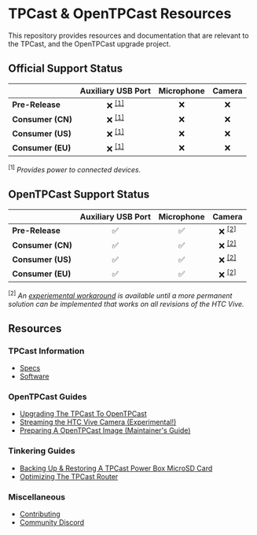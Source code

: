 # TPCast & OpenTPCast Resources

This repository provides resources and documentation that are relevant to the TPCast, and the OpenTPCast upgrade project.

## Official Support Status
|                   | **Auxiliary USB Port** | **Microphone** | **Camera**  |
| ----------------- | :--------------------: | :------------: | :---------: |
| **Pre-Release**   | :x: <sup>[[1]](#f1)    | :x:            | :x:         |
| **Consumer (CN)** | :x: <sup>[[1]](#f1)    | :x:            | :x:         |
| **Consumer (US)** | :x: <sup>[[1]](#f1)    | :x:            | :x:         |
| **Consumer (EU)** | :x: <sup>[[1]](#f1)    | :x:            | :x:         |

<sup><a name="f1">[1]</a></sup> *Provides power to connected devices.*

## OpenTPCast Support Status
|                   | **Auxiliary USB Port** | **Microphone**     | **Camera**          |
| ----------------- | :--------------------: | :----------------: | :-----------------: |
| **Pre-Release**   | :white_check_mark:     | :white_check_mark: | :x: <sup>[[2]](#f2) |
| **Consumer (CN)** | :white_check_mark:     | :white_check_mark: | :x: <sup>[[2]](#f2) |
| **Consumer (US)** | :white_check_mark:     | :white_check_mark: | :x: <sup>[[2]](#f2) |
| **Consumer (EU)** | :white_check_mark:     | :white_check_mark: | :x: <sup>[[2]](#f2) |

<sup><a name="f2">[2]</a></sup> *An [experiemental workaround](guides/CAMERASTREAM.md) is available until a more permanent solution can be implemented that works on all revisions of the HTC Vive.*

## Resources

### TPCast Information
- [Specs](SPECS.md)
- [Software](SOFTWARE.md)

### OpenTPCast Guides
- [Upgrading The TPCast To OpenTPCast](guides/UPGRADE.md)
- [Streaming the HTC Vive Camera (Experimental!)](guides/CAMERASTREAM.md)
- [Preparing A OpenTPCast Image (Maintainer's Guide)](guides/PREPAREIMAGE.md)

### Tinkering Guides
- [Backing Up & Restoring A TPCast Power Box MicroSD Card](guides/SDCARD.md)
- [Optimizing The TPCast Router](guides/ROUTER.md)

### Miscellaneous
- [Contributing](CONTRIBUTING.md)
- [Community Discord](https://discord.gg/kAbqRGC)
